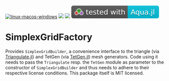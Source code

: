 [![linux-macos-windows](https://github.com/WIAS-PDELib/SimplexGridFactory.jl/actions/workflows/ci.yml/badge.svg)](https://github.com/WIAS-PDELib/SimplexGridFactory.jl/actions/workflows/ci.yml)
[![](https://img.shields.io/badge/docs-stable-blue.svg)](https://WIAS-PDELib.github.io/SimplexGridFactory.jl/stable)
[![](https://img.shields.io/badge/docs-dev-blue.svg)](https://WIAS-PDELib.github.io/SimplexGridFactory.jl/dev)
[![Aqua QA](https://raw.githubusercontent.com/JuliaTesting/Aqua.jl/master/badge.svg)](https://github.com/JuliaTesting/Aqua.jl)


SimplexGridFactory
==================

Provides `SimplexGridBuilder`, a convenience  interface to the triangle (via  [Triangulate.jl](https://github.com/JuliaGeometry/Triangulate.jl)) and
TetGen (via [TetGen.jl](https://github.com/JuliaGeometry/TetGen.jl)) mesh generators.  Code using it  needs to pass the `Triangulate` resp.
the   `TetGen`   module   as   parameter  to   the   constructor of `SimplexGridBuilder`  and thus  needs to
adhere to  their respective license conditions. This package itself is MIT licensed.
